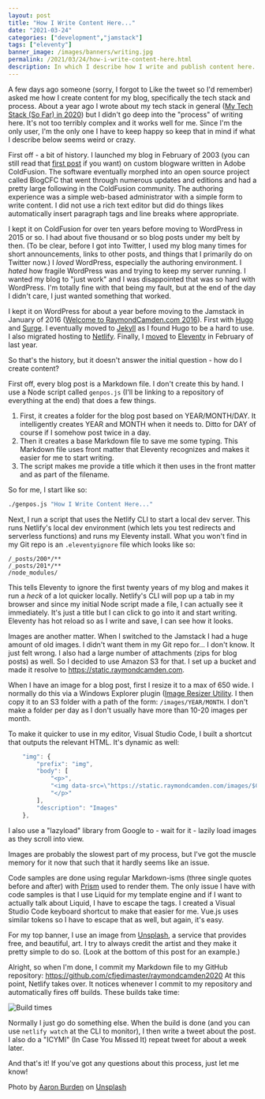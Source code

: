 ```yaml
---
layout: post
title: "How I Write Content Here..."
date: "2021-03-24"
categories: ["development","jamstack"]
tags: ["eleventy"]
banner_image: /images/banners/writing.jpg
permalink: /2021/03/24/how-i-write-content-here.html
description: In which I describe how I write and publish content here...
---
```


A few days ago someone (sorry, I forgot to Like the tweet so I'd remember) asked me how I create content for my blog, specifically the tech stack and process. About a year ago I wrote about my tech stack in general ([My Tech Stack (So Far) in 2020](https://www.raymondcamden.com/2020/04/29/my-tech-stack-so-far-in-2020)) but I didn't go deep into the "process" of writing here. It's not too terribly complex and it works well for me. Since I'm the only user, I'm the only one I have to keep happy so keep that in mind if what I describe below seems weird or crazy. 

First off - a bit of history. I launched my blog in February of 2003 (you can still read that [first post](https://www.raymondcamden.com/2003/02/12/395FA384-CC01-17D6-AE9B36479350D784) if you want) on custom blogware written in Adobe ColdFusion. The software eventually morphed into an open source project called BlogCFC that went through numerous updates and editions and had a pretty large following in the ColdFusion community. The authoring experience was a simple web-based administrator with a simple form to write content. I did not use a rich text editor but did do things likes automatically insert paragraph tags and line breaks where appropriate. 

I kept it on ColdFusion for over ten years before moving to WordPress in 2015 or so. I had about five thousand or so blog posts under my belt by then. (To be clear, before I got into Twitter, I used my blog many times for short announcements, links to other posts, and things that I primarily do on Twitter now.) I *loved* WordPress, especially the authoring environment. I *hated* how fragile WordPress was and trying to keep my server running. I wanted my blog to "just work" and I was disappointed that was so hard with WordPress. I'm totally fine with that being my fault, but at the end of the day I didn't care, I just wanted something that worked. 

I kept it on WordPress for about a year before moving to the Jamstack in January of 2016 ([Welcome to RaymondCamden.com 2016](https://www.raymondcamden.com/2016/01/20/welcome-to-raymondcamden-2016)). First with [Hugo](http://gohugo.io/) and [Surge](https://surge.sh/). I eventually moved to [Jekyll](https://jekyllrb.com/) as I found Hugo to be a hard to use. I also migrated hosting to [Netlify](https://www.netlify.com/). Finally, I [moved](https://www.raymondcamden.com/2020/02/27/raymondcamdencom-now-powered-by-eleventy) to [Eleventy](https://www.11ty.dev/) in February of last year. 

So that's the history, but it doesn't answer the initial question - how do I create content?

First off, every blog post is a Markdown file. I don't create this by hand. I use a Node script called `genpos.js` (I'll be linking to a repository of everything at the end) that does a few things.

1) First, it creates a folder for the blog post based on YEAR/MONTH/DAY. It intelligently creates YEAR and MONTH when it needs to. Ditto for DAY of course if I somehow post twice in a day. 
2) Then it creates a base Markdown file to save me some typing. This Markdown file uses front matter that Eleventy recognizes and makes it easier for me to start writing. 
3) The script makes me provide a title which it then uses in the front matter and as part of the filename. 

So for me, I start like so:

```bash
./genpos.js "How I Write Content Here..."
```

Next, I run a script that uses the Netlify CLI to start a local dev server. This runs Netlify's local dev environment (which lets you test redirects and serverless functions) and runs my Eleventy install. What you won't find in my Git repo is an `.eleventyignore` file which looks like so:

```
/_posts/200*/**
/_posts/201*/**
/node_modules/
```

This tells Eleventy to ignore the first twenty years of my blog and makes it run a *heck* of a lot quicker locally. Netlify's CLI will pop up a tab in my browser and since my initial Node script made a file, I can actually see it immediately. It's just a title but I can click to go into it and start writing. Eleventy has hot reload so as I write and save, I can see how it looks. 

Images are another matter. When I switched to the Jamstack I had a huge amount of old images. I didn't want them in my Git repo for... I don't know. It just felt wrong. I also had a large number of attachments (zips for blog posts) as well. So I decided to use Amazon S3 for that. I set up a bucket and made it resolve to https://static.raymondcamden.com. 

When I have an image for a blog post, first I resize it to a max of 650 wide. I normally do this via a Windows Explorer plugin ([Image Resizer Utility](https://docs.microsoft.com/en-us/windows/powertoys/image-resizer). I then copy it to an S3 folder with a path of the form: `/images/YEAR/MONTH`. I don't make a folder per day as I don't usually have more than 10-20 images per month. 

To make it quicker to use in my editor, Visual Studio Code, I built a shortcut that outputs the relevant HTML. It's dynamic as well:

```js
	"img": {
		"prefix": "img",
		"body": [
			"<p>",
			"<img data-src=\"https://static.raymondcamden.com/images/$CURRENT_YEAR/$CURRENT_MONTH/$1\" alt=\"\" class=\"lazyload imgborder imgcenter\">",
			"</p>"
		],
		"description": "Images"
	},
```

I also use a "lazyload" library from Google to - wait for it - lazily load images as they scroll into view.

Images are probably the slowest part of my process, but I've got the muscle memory for it now that such that it hardly seems like an issue. 

Code samples are done using regular Markdown-isms (three single quotes before and after) with [Prism](https://prismjs.com/) used to render them. The only issue I have with code samples is that I use Liquid for my template engine and if I want to actually talk about Liquid, I have to escape the tags. I created a Visual Studio Code keyboard shortcut to make that easier for me. Vue.js uses similar tokens so I have to escape that as well, but again, it's easy.

For my top banner, I use an image from [Unsplash](https://unsplash.com/), a service that provides free, and beautiful, art. I try to always credit the artist and they make it pretty simple to do so. (Look at the bottom of this post for an example.)

Alright, so when I'm done, I commit my Markdown file to my GitHub repository: <https://github.com/cfjedimaster/raymondcamden2020> At this point, Netlify takes over. It notices whenever I commit to my repository and automatically fires off builds. These builds take time:

<p>
<img data-src="https://static.raymondcamden.com/images/2021/03/ray1.jpg" alt="Build times" class="lazyload imgborder imgcenter">
</p>

Normally I just go do something else. When the build is done (and you can use `netlify watch` at the CLI to monitor), I then write a tweet about the post. I also do a "ICYMI" (In Case You Missed It) repeat tweet for about a week later. 

And that's it! If you've got any questions about this process, just let me know!

Photo by <a href="https://unsplash.com/@aaronburden?utm_source=unsplash&utm_medium=referral&utm_content=creditCopyText">Aaron Burden</a> on <a href="https://unsplash.com/s/photos/writing?utm_source=unsplash&utm_medium=referral&utm_content=creditCopyText">Unsplash</a>
  